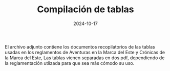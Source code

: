 ﻿---
title: Compilación de tablas
summary:  Recopilacion de las tablas incluidas en los reglamentos de Aventuras en la Marca del Este y Cronicas de la Marca del Este
authors:
- José Francisco Asensi Noguera
date: 2024-10-17
type: post
categories:
- Comunidad
tags:
- Reglamento
minlevels: ""
maxlevels: ""
prices:
session: ""
mincharacters: ""
maxcharacters: ""
eval:  no oficial
cover: "compilacion-de-tablas.jpg"
download: "compilacion-de-tablas.rar"
moreinfo: ""
license: "OGL"
draft: false
---
El archivo adjunto contiene los documentos recopilatorios de las tablas usadas en los reglamentos de Aventuras en la Marca del Este y Crónicas de la Marca del Este,
Las tablas vienen separadas en dos pdf, dependiendo de la reglamentación utlizada para que sea más cómodo su uso.
